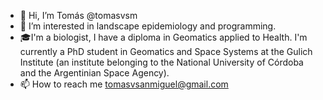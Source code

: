 - 👋 Hi, I’m Tomás @tomasvsm
- 👀 I’m interested in landscape epidemiology and programming.
- :mortar_board:I'm a biologist, I have a diploma in Geomatics applied to Health. I'm currently a PhD student in Geomatics and Space Systems at the Gulich Institute (an institute belonging to the National University of Córdoba and the Argentinian Space Agency).
- 📫 How to reach me tomasvsanmiguel@gmail.com

<!---
tomasvsm/tomasvsm is a ✨ special ✨ repository because its `README.md` (this file) appears on your GitHub profile.
You can click the Preview link to take a look at your changes.
--->
